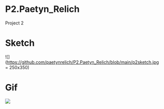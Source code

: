 # P2.Paetyn_Relich
Project 2

# Sketch
![](https://github.com/paetynrelich/P2.Paetyn_Relich/blob/main/p2sketch.jpg = 250x350)
# Gif
![](https://github.com/paetynrelich/P2.Paetyn_Relich/blob/main/P2_Paetyn_Relich.gif)
